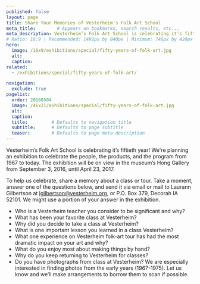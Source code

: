 ```yaml
---
published: false
layout: page
title: Share Your Memories of Vesterheim's Folk Art School
meta_title:        # Appears on bookmarks, search results, etc...
meta_description: Vesterheim’s Folk Art School is celebrating it’s fiftieth year! To help us celebrate, share a memory about a class or tour.
# Ratio: 16:9 | Recommended: 1492px by 840px | Minimum: 746px by 420px
hero:
  image: /16x9/exhibitions/special/fifty-years-of-folk-art.jpg
  alt:
  caption:
related:
  - /exhibitions/special/fifty-years-of-folk-art/

navigation:
  exclude: true  
pagelist:
  order: 20160504
  image: /46x21/exhibitions/special/fifty-years-of-folk-art.jpg
  alt: 
  caption:
  title:         # Defaults to navigation title
  subtitle:      # Defaults to page subtitle
  teaser:        # Defaults to page meta-description
---
```

Vesterheim’s Folk Art School is celebrating it’s fiftieth year! We're planning an exhibition to celebrate the people, the products, and the program from 1967 to today. The exhibition will be on view in the museum’s Hong Gallery from September 3, 2016, until April 23, 2017.

To help us celebrate, share a memory about a class or tour. Take a moment, answer one of the questions below, and send it via email or mail to Laurann Gilbertson at [lgilbertson@vesterheim.org](mailto:lgilbertson@vesterheim.org), or P.O. Box 379, Decorah IA 52101. We might use a portion of your answer in the exhibition. 

* Who is a Vesterheim teacher you consider to be significant and why?
* What has been your favorite class at Vesterheim?
* Why did you decide to take a class at Vesterheim?
* What is one important lesson you learned in a class Vesterheim?
* What one experience on Vesterheim folk-art tour has had the most dramatic impact on your art and why?
* What do you enjoy most about making things by hand?
* Why do you keep returning to Vesterheim for classes?
* Do you have photographs from class at Vesterheim? We are especially interested in finding photos from the early years (1967-1975). Let us know and we’ll make arrangements to borrow them to scan if possible. 